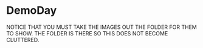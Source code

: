 # DemoDay
NOTICE THAT YOU MUST TAKE THE IMAGES OUT THE FOLDER FOR THEM TO SHOW. THE FOLDER IS THERE SO THIS DOES NOT BECOME CLUTTERED.
